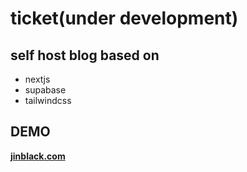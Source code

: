 <!--
 * @Author: JinBlack
 * @Date: 2024-01-23 10:31:31
 * @LastEditors: JinBlack
 * @LastEditTime: 2024-01-23 14:53:34
 * @FilePath: /ticket/README.md
 * @Description: black4jin@gmail.com
 * 
 * Copyright (c) 2024 by 4tmr, All Rights Reserved. 
-->
# ticket(under development)

## self host blog based on
- nextjs
- supabase
- tailwindcss

## DEMO
<p>
 <a href="https://www.jinblack.com" target="_blank"><strong>jinblack.com</strong></a>
</p>
